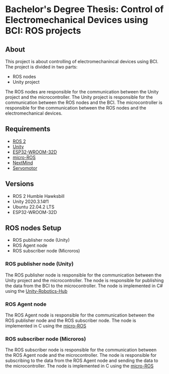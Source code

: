 # Bachelor's Degree Thesis: Control of Electromechanical Devices using BCI: ROS projects

## About
This project is about controlling of electromechanincal devices using BCI. The project is divided in two parts:
- ROS nodes
- Unity project

The ROS nodes are responsible for the communication between the Unity project and the microcontroller. The Unity project is responsible for the communication between the ROS nodes and the BCI. The microcontroller is responsible for the communication between the ROS nodes and the electromechanical devices.

## Requirements
- [ROS 2](https://docs.ros.org/en/rolling/Releases/Release-Humble-Hawksbill.html)
- [Unity](https://unity.com/)
- [ESP32-WROOM-32D](https://www.espressif.com/en/products/socs/esp32)
- [micro-ROS](https://micro.ros.org/)
- [NextMind](https://www.next-mind.com/)
- [Servomotor](https://en.wikipedia.org/wiki/Servomotor)


## Versions
- ROS 2 Humble Hawksbill
- Unity 2020.3.14f1 
- Ubuntu 22.04.2 LTS 
- ESP32-WROOM-32D 

## ROS nodes Setup
- ROS publisher node (Unity)
- ROS Agent node
- ROS subscriber node (Microros)

### ROS publisher node (Unity)
The ROS publisher node is responsible for the communication between the Unity project and the microcontroller. The node is responsible for publishing the data from the BCI to the microcontroller. The node is implemented in C# using the [Unity-Robotics-Hub](https://github.com/Unity-Technologies/Unity-Robotics-Hub)

### ROS Agent node
The ROS Agent node is responsible for the communication between the ROS publisher node and the ROS subscriber node. The node is implemented in C using the [micro-ROS](https://micro.ros.org/)

### ROS subscriber node (Microros)
The ROS subscriber node is responsible for the communication between the ROS Agent node and the microcontroller. The node is responsible for subscribing to the data from the ROS Agent node and sending the data to the microcontroller. The node is implemented in C using the [micro-ROS](https://micro.ros.org/)


